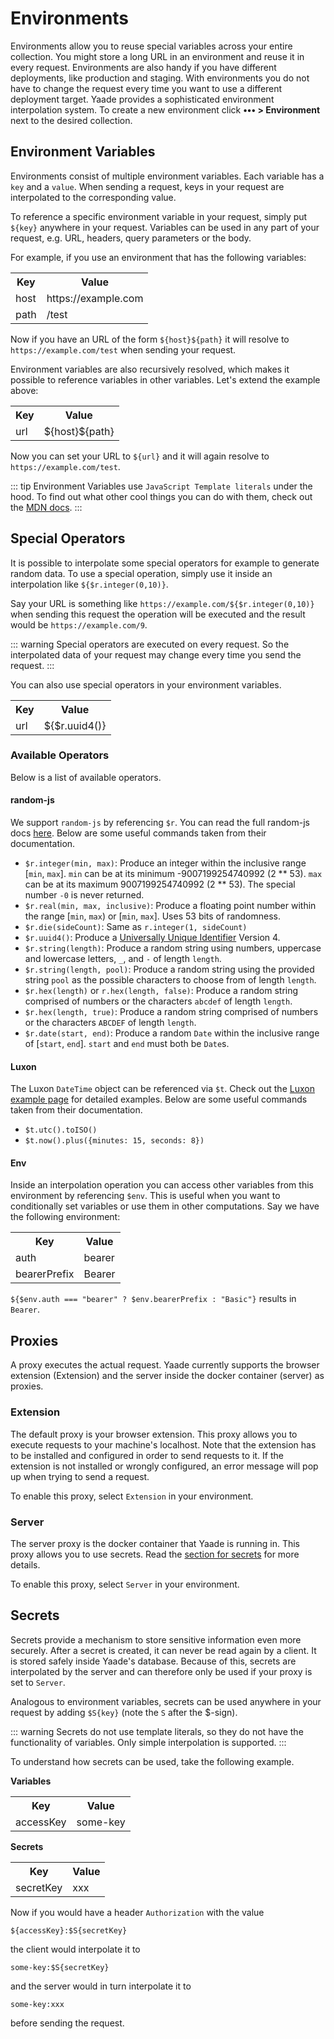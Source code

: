 # Environments

Environments allow you to reuse special variables across your entire collection. You might store a long URL in an environment and reuse it in every request. Environments are also handy if you have different deployments, like production and staging. With environments you do not have to change the request every time you want to use a different deployment target. Yaade provides a sophisticated environment interpolation system. To create a new environment click **••• > Environment** next to the desired collection.

## Environment Variables

Environments consist of multiple environment variables. Each variable has a `key` and a `value`. When sending a request, keys in your request are interpolated to the corresponding value.

To reference a specific environment variable in your request, simply put `${key}` anywhere in your request. Variables can be used in any part of your request, e.g. URL, headers, query parameters or the body.

For example, if you use an environment that has the following variables:

<table>
    <tr>
        <th>Key</th>
        <th>Value</th>
    </tr>
    <tr>
        <td>host</td>
        <td>https://example.com</td>
    </tr>
    <tr>
        <td>path</td>
        <td>/test</td>
    </tr>
</table>

Now if you have an URL of the form `${host}${path}` it will resolve to `https://example.com/test` when sending your request.

Environment variables are also recursively resolved, which makes it possible to reference variables in other variables. Let's extend the example above:

<table>
    <tr>
        <th>Key</th>
        <th>Value</th>
    </tr>
    <tr>
        <td>url</td>
        <td>${host}${path}</td>
    </tr>
</table>

Now you can set your URL to `${url}` and it will again resolve to `https://example.com/test`.

::: tip
Environment Variables use `JavaScript Template literals` under the hood. To find out what other cool things you can do with them, check out the [MDN docs](https://developer.mozilla.org/en-US/docs/Web/JavaScript/Reference/Template_literals).
:::

## Special Operators

It is possible to interpolate some special operators for example to generate random data. To use a special operation, simply use it inside an interpolation like `${$r.integer(0,10)}`.

Say your URL is something like `https://example.com/${$r.integer(0,10)}` when sending this request the operation will be executed and the result would be `https://example.com/9`.

::: warning
Special operators are executed on every request. So the interpolated data of your request may change every time you send the request.
:::

You can also use special operators in your environment variables.

<table>
    <tr>
        <th>Key</th>
        <th>Value</th>
    </tr>
    <tr>
        <td>url</td>
        <td>${$r.uuid4()}</td>
    </tr>
</table>

### Available Operators

Below is a list of available operators.

#### random-js

We support `random-js` by referencing `$r`. You can read the full random-js docs [here](https://github.com/ckknight/random-js). Below are some useful commands taken from their documentation.

- `$r.integer(min, max)`: Produce an integer within the inclusive range [`min`, `max`]. `min` can be at its minimum -9007199254740992 (2 ** 53). `max` can be at its maximum 9007199254740992 (2 ** 53). The special number `-0` is never returned.
- `$r.real(min, max, inclusive)`: Produce a floating point number within the range [`min`, `max`) or [`min`, `max`]. Uses 53 bits of randomness.
- `$r.die(sideCount)`: Same as `r.integer(1, sideCount)`
- `$r.uuid4()`: Produce a [Universally Unique Identifier](http://en.wikipedia.org/wiki/Universally_unique_identifier) Version 4.
- `$r.string(length)`: Produce a random string using numbers, uppercase and lowercase letters, `_`, and `-` of length `length`.
- `$r.string(length, pool)`: Produce a random string using the provided string `pool` as the possible characters to choose from of length `length`.
- `$r.hex(length)` or `r.hex(length, false)`: Produce a random string comprised of numbers or the characters `abcdef` of length `length`.
- `$r.hex(length, true)`: Produce a random string comprised of numbers or the characters `ABCDEF` of length `length`.
- `$r.date(start, end)`: Produce a random `Date` within the inclusive range of [`start`, `end`]. `start` and `end` must both be `Date`s.

#### Luxon

The Luxon `DateTime` object can be referenced via `$t`. Check out the [Luxon example page](https://moment.github.io/luxon/demo/global.html) for detailed examples. Below are some useful commands taken from their documentation.

- `$t.utc().toISO()`
- `$t.now().plus({minutes: 15, seconds: 8})`

#### Env

Inside an interpolation operation you can access other variables from this environment by referencing `$env`. This is useful when you want to conditionally set variables or use them in other computations. Say we have the following environment:

<table>
    <tr>
        <th>Key</th>
        <th>Value</th>
    </tr>
    <tr>
        <td>auth</td>
        <td>bearer</td>
    </tr>
    <tr>
        <td>bearerPrefix</td>
        <td>Bearer</td>
    </tr>
</table>

`${$env.auth === "bearer" ? $env.bearerPrefix : "Basic"}` results in `Bearer`.

## Proxies

A proxy executes the actual request. Yaade currently supports the browser extension (Extension) and the server inside the docker container (server) as proxies.

### Extension

The default proxy is your browser extension. This proxy allows you to execute requests to your machine's localhost. Note that the extension has to be installed and configured in order to send requests to it. If the extension is not installed or wrongly configured, an error message will pop up when trying to send a request.

To enable this proxy, select `Extension` in your environment.

### Server

The server proxy is the docker container that Yaade is running in. This proxy allows you to use secrets. Read the [section for secrets](#secrets) for more details.

To enable this proxy, select `Server` in your environment.

## Secrets

Secrets provide a mechanism to store sensitive information even more securely. After a secret is created, it can never be read again by a client. It is stored safely inside Yaade's database. Because of this, secrets are interpolated by the server and can therefore only be used if your proxy is set to `Server`.

Analogous to environment variables, secrets can be used anywhere in your request by adding `$S{key}` (note the `S` after the $-sign).

::: warning
Secrets do not use template literals, so they do not have the functionality of variables. Only simple interpolation is supported.
:::

To understand how secrets can be used, take the following example.

**Variables**

<table>
    <tr>
        <th>Key</th>
        <th>Value</th>
    </tr>
    <tr>
        <td>accessKey</td>
        <td>some-key</td>
    </tr>
</table>

**Secrets**

<table>
    <tr>
        <th>Key</th>
        <th>Value</th>
    </tr>
    <tr>
        <td>secretKey</td>
        <td>xxx</td>
    </tr>
</table>

Now if you would have a header `Authorization` with the value

`${accessKey}:$S{secretKey}`

the client would interpolate it to

`some-key:$S{secretKey}`

and the server would in turn interpolate it to

`some-key:xxx`

before sending the request.